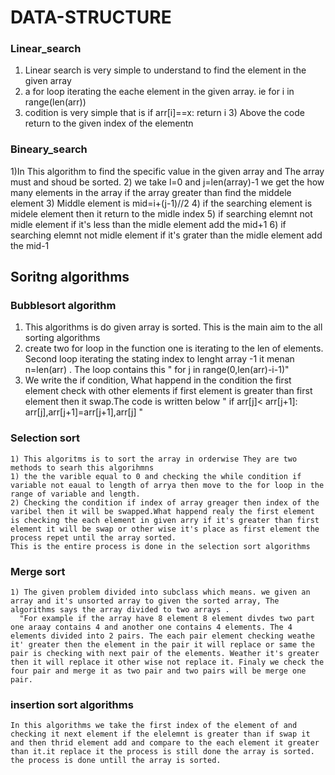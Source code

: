 # DATA-STRUCTURE

### Linear_search
   1) Linear search is very simple to understand to find the element in the given array
   2) a for loop iterating the eache element in the given array. ie for i in range(len(arr))
   3) codition is very simple that is 
     if arr[i]==x:
     return i
    3) Above the code return to the given index of the elementn
### Bineary_search
   1)In This algorithm to find the specific value in the given array and The array must and shoud be sorted.
   2) we take l=0 and j=len(array)-1 we get the how many elements in the array if the array greater than find the middele element
   3) Middle element is mid=i+(j-1)//2
   4) if the searching element is midele element then it return to the midle index
   5) if searching elemnt not midle element if it's less than the midle element add the mid+1
   6) if searching elemnt not midle element if it's grater than the midle element add the mid-1

## Soritng algorithms
### Bubblesort algorithm
  1) This algorithms is do given array is sorted. This is the main aim to the all sorting algorithms
  2) create two for loop in the function one is iterating to the len of elements. Second loop iterating the stating index to lenght array -1 it menan n=len(arr) . The loop contains this
  " for j in range(0,len(arr)-i-1)"
  3) We write the if condition, What happend in the condition the first element check with other elements if first element is greater than first element then it swap.The code is written below
  " if arr[j]< arr[j+1]:
       arr[j],arr[j+1]=arr[j+1],arr[j] "

### Selection sort
    1) This algoritms is to sort the array in orderwise They are two methods to searh this algorihmns
    1) the the varible equal to 0 and checking the while condition if variable not eaual to length of arrya then move to the for loop in the range of variable and length.
    2) Checking the condition if index of array greager then index of the varibel then it will be swapped.What happend realy the first element is checking the each element in given arry if it's greater than first element it will be swap or other wise it's place as first element the process repet until the array sorted.
    This is the entire process is done in the selection sort algorithms

### Merge sort
    1) The given problem divided into subclass which means. we given an array and it's unsorted array to given the sorted array, The algorithms says the array divided to two arrays .
      "For example if the array have 8 element 8 element divdes two part one araay contains 4 and another one contains 4 elements. The 4 elements divided into 2 pairs. The each pair element checking weathe it' greater then the element in the pair it will replace or same the pair is checking with next pair of the elements. Weather it's greater then it will replace it other wise not replace it. Finaly we check the four pair and merge it as two pair and two pairs will be merge one pair.

### insertion sort algorithms
    In this algorithms we take the first index of the element of and checking it next element if the elelemnt is greater than if swap it and then thrid element add and compare to the each element it greater than it.it replace it the process is still done the array is sorted. the process is done untill the array is sorted.